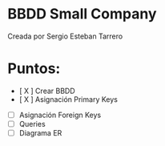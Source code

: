 # BBDD Small Company

Creada por Sergio Esteban Tarrero

# Puntos:

- [ X ] Crear BBDD
- [ X ] Asignación Primary Keys
- [ ] Asignación Foreign Keys
- [ ] Queries
- [ ] Diagrama ER
